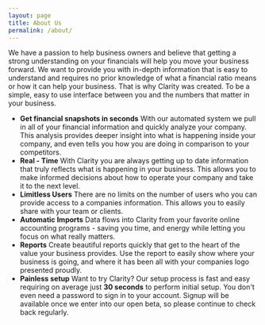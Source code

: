 ```yaml
---
layout: page
title: About Us
permalink: /about/
---
```


We have a passion to help business owners and believe that getting a strong understanding on your financials will help you move your business forward. We want to provide you with in-depth information that is easy to understand and requires no prior knowledge of what a financial ratio means or how it can help your business. That is why Clarity was created. To be a simple, easy to use interface between you and the numbers that matter in your business.

- **Get financial snapshots in seconds**
With our automated system we pull in all of your financial information and quickly analyze your company. This analysis provides deeper insight into what is happening inside your company, and even tells you how you are doing in comparison to your competitors.
- **Real - Time**
With Clarity you are always getting up to date information that truly reflects what is happening in your business. This allows you to make informed decisions about how to operate your company and take it to the next level.
- **Limitless Users**
There are no limits on the number of users who you can provide access to a companies information. This allows you to easily share with your team or clients.
- **Automatic Imports**
Data flows into Clarity from your favorite online accounting programs - saving you time, and energy while letting you focus on what really matters.
- **Reports**
Create beautiful reports quickly that get to the heart of the value your business provides. Use the report to easily show where your business is going, and where it has been all with your companies logo presented proudly.
- **Painless setup**
Want to try Clarity? Our setup process is fast and easy requiring on average just **30 seconds** to perform initial setup. You don't even need a password to sign in to your account. Signup will be available once we enter into our open beta, so please continue to check back regularly.
